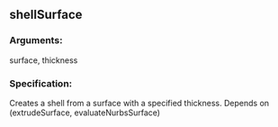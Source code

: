## shellSurface
### Arguments: 
surface, thickness
### Specification: 
Creates a shell from a surface with a specified thickness. Depends on (extrudeSurface, evaluateNurbsSurface)
